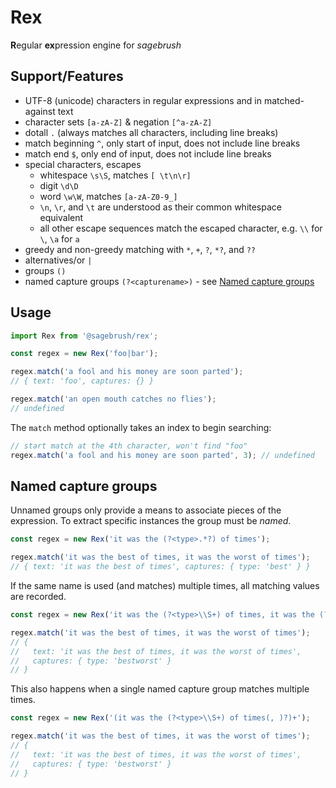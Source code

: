# Rex

**R**egular **ex**pression engine for *sagebrush*

## Support/Features

* UTF-8 (unicode) characters in regular expressions and in matched-against text
* character sets `[a-zA-Z]` & negation `[^a-zA-Z]`
* dotall `.` (always matches all characters, including line breaks)
* match beginning `^`, only start of input, does not include line breaks 
* match end `$`, only end of input, does not include line breaks 
* special characters, escapes
    * whitespace `\s\S`, matches `[ \t\n\r]`
    * digit `\d\D`
    * word `\w\W`, matches `[a-zA-Z0-9_]`
    * `\n`, `\r`, and `\t` are understood as their common whitespace equivalent
    * all other escape sequences match the escaped character, e.g. `\\` for `\`, `\a` for `a`
* greedy and non-greedy matching with `*`, `+`, `?`, `*?`, and `??`
* alternatives/or `|`
* groups `()`
* named capture groups `(?<capturename>)` - see [Named capture groups](#named-capture-groups)

## Usage

```javascript
import Rex from '@sagebrush/rex';

const regex = new Rex('foo|bar');

regex.match('a fool and his money are soon parted');
// { text: 'foo', captures: {} }

regex.match('an open mouth catches no flies');
// undefined
```

The `match` method optionally takes an index to begin searching:

```javascript
// start match at the 4th character, won't find "foo"
regex.match('a fool and his money are soon parted', 3); // undefined
```

## Named capture groups

Unnamed groups only provide a means to associate pieces of the expression. To extract specific instances the group must be _named_.

```javascript
const regex = new Rex('it was the (?<type>.*?) of times');

regex.match('it was the best of times, it was the worst of times');
// { text: 'it was the best of times', captures: { type: 'best' } }
``` 

If the same name is used (and matches) multiple times, all matching values are recorded.

```javascript
const regex = new Rex('it was the (?<type>\\S+) of times, it was the (?<type>\\S+) of times');

regex.match('it was the best of times, it was the worst of times');
// {
//   text: 'it was the best of times, it was the worst of times',
//   captures: { type: 'bestworst' }
// }
```

This also happens when a single named capture group matches multiple times.

```javascript
const regex = new Rex('(it was the (?<type>\\S+) of times(, )?)+');

regex.match('it was the best of times, it was the worst of times');
// {
//   text: 'it was the best of times, it was the worst of times',
//   captures: { type: 'bestworst' }
// }
```